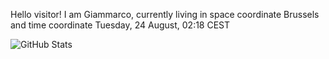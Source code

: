 Hello visitor! I am Giammarco, currently living in space coordinate Brussels and time coordinate Tuesday, 24 August, 02:18 CEST

![GitHub Stats](https://github-readme-stats.vercel.app/api?username=grcasanova)
